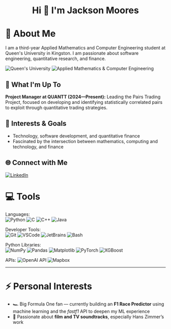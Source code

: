 <h1 align="center">Hi 👋 I'm Jackson Moores</h1>

# 💫 About Me
I am a third-year Applied Mathematics and Computer Engineering student at Queen's University in Kingston. I am passionate about software engineering, quantitative research, and finance.

![Queen's University](https://img.shields.io/badge/Queen's_University-7F0000?style=for-the-badge)
![Applied Mathematics & Computer Engineering](https://img.shields.io/badge/Applied_Math_&_CompEng-0033A0?style=for-the-badge)


## 🚀 What I'm Up To
**Project Manager at QUANTT (2024—Present):** Leading the Pairs Trading Project, focused on developing and identifying statistically correlated pairs to exploit through quantitative trading strategies.

## 🎯 Interests & Goals
- Technology, software development, and quantitative finance
- Fascinated by the intersection between mathematics, computing and technology, and finance

## 🌐 Connect with Me
[![LinkedIn](https://img.shields.io/badge/LinkedIn-%230077B5.svg?logo=linkedin&logoColor=white)](https://www.linkedin.com/in/jackson-moores/)

# 💻 Tools

Languages:  
![Python](https://img.shields.io/badge/python-%233776AB.svg?style=for-the-badge&logo=python&logoColor=white)
![C](https://img.shields.io/badge/C-00599C?style=for-the-badge&logo=c&logoColor=white)
![C++](https://img.shields.io/badge/C++-00599C?style=for-the-badge&logo=c%2B%2B&logoColor=white)
![Java](https://img.shields.io/badge/java-%23ED8B00.svg?style=for-the-badge&logo=java&logoColor=white)

Developer Tools:  
![Git](https://img.shields.io/badge/git-%23F05033.svg?style=for-the-badge&logo=git&logoColor=white)
![VSCode](https://img.shields.io/badge/VS_Code-0078D4?style=for-the-badge&logo=visual%20studio%20code&logoColor=white)
![JetBrains](https://img.shields.io/badge/JetBrains_IDEs-000000?style=for-the-badge&logo=jetbrains&logoColor=white)
![Bash](https://img.shields.io/badge/Bash-4EAA25?style=for-the-badge&logo=gnubash&logoColor=white)

Python Libraries:  
![NumPy](https://img.shields.io/badge/numpy-%23013243.svg?style=for-the-badge&logo=numpy&logoColor=white)
![Pandas](https://img.shields.io/badge/pandas-%23150458.svg?style=for-the-badge&logo=pandas&logoColor=white)
![Matplotlib](https://img.shields.io/badge/Matplotlib-11557c?style=for-the-badge&logo=matplotlib&logoColor=white)
![PyTorch](https://img.shields.io/badge/PyTorch-EE4C2C?style=for-the-badge&logo=pytorch&logoColor=white)
![XGBoost](https://img.shields.io/badge/XGBoost-ff6600?style=for-the-badge&logo=xgboost&logoColor=white)

APIs:
![OpenAI API](https://img.shields.io/badge/OpenAI_API-412991?style=for-the-badge&logo=openai&logoColor=white)
![Mapbox](https://img.shields.io/badge/Mapbox-000000?style=for-the-badge&logo=mapbox&logoColor=white)

---

# ⚡ Personal Interests
- 🏎️ Big Formula One fan — currently building an **F1 Race Predictor** using machine learning and the *fastf1* API to deepen my ML experience   
- 🎵 Passionate about **film and TV soundtracks**, especially Hans Zimmer’s work




  

